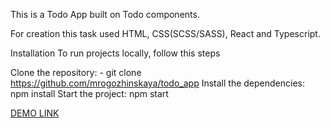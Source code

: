 This is a Todo App built on Todo components.

For creation this task used HTML, CSS(SCSS/SASS), React and Typescript.

Installation
To run projects locally, follow this steps

Clone the repository: - git clone https://github.com/mrogozhinskaya/todo_app
Install the dependencies:
npm install
Start the project:
npm start

[DEMO LINK](https://mrogozhinskaya.github.io/react_todo-app/)
